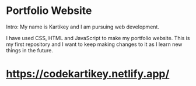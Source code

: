 
# Portfolio Website
Intro:
My name is Kartikey and I am pursuing web development.

I have used CSS, HTML and JavaScript to make my portfolio website.
This is my first repository and I want to keep making changes to it as I learn new things in the future.
# https://codekartikey.netlify.app/
